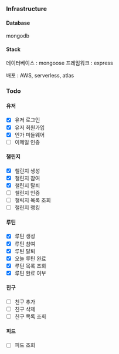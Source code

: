 ### Infrastructure

#### Database

mongodb

#### Stack

데이터베이스 : mongoose
프레임워크 : express

배포 : AWS, serverless, atlas

### Todo

#### 유저
- [X] 유저 로그인
- [X] 유저 회원가입
- [X] 인가 미들웨어
- [ ] 이메일 인증

#### 챌린지
- [X] 챌린지 생성
- [X] 챌린지 참여
- [X] 챌린지 탈퇴
- [ ] 챌린지 인증
- [ ] 챌릭지 목록 조회
- [ ] 챌린지 랭킹

#### 루틴
- [X] 루틴 생성
- [X] 루틴 참여
- [X] 루틴 탈퇴
- [X] 오늘 루틴 완료
- [X] 루틴 목록 조회
- [X] 루틴 완료 여부

#### 친구
- [ ] 친구 추가
- [ ] 친구 삭제
- [ ] 친구 목록 조회

#### 피드
- [ ] 피드 조회
